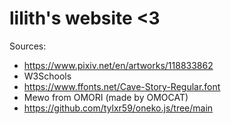 # lilith's website <3

Sources:  

- <https://www.pixiv.net/en/artworks/118833862>
- W3Schools
- <https://www.ffonts.net/Cave-Story-Regular.font>
- Mewo from OMORI (made by OMOCAT)
- <https://github.com/tylxr59/oneko.js/tree/main>
